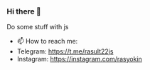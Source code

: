 ### Hi there 👋

Do some stuff with js
 
- 📫 How to reach me:
-   Telegram: https://t.me/rasult22js
-   Instagram: https://instagram.com/rasyokin

<!-- ![Itachi](https://media1.giphy.com/media/6IkjQmpaRwIabJ2G3C/giphy.gif) -->
<!--
**rasult22/rasult22** is a ✨ _special_ ✨ repository because its `README.md` (this file) appears on your GitHub profile.

Here are some ideas to get you started:

- 🔭 I’m currently working on ...
- 👯 I’m looking to collaborate on ...
- 🤔 I’m looking for help with ...
- 💬 Ask me about ...
- 📫 How to reach me: ...
- 😄 Pronouns: ...
- ⚡ Fun fact: ...
-->
